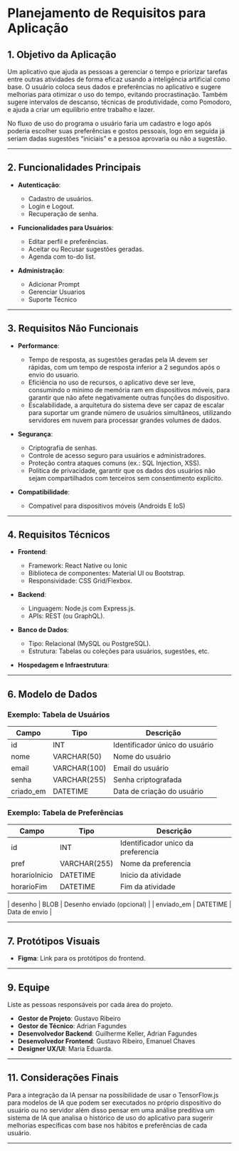 # Planejamento de Requisitos para Aplicação

## 1. Objetivo da Aplicação

Um aplicativo que ajuda as pessoas a gerenciar o tempo e priorizar tarefas entre outras atividades de forma eficaz usando a inteligência artificial como base. O usuário coloca seus dados e preferências no aplicativo e sugere melhorias para otimizar o uso do tempo, evitando procrastinação. Também sugere intervalos de descanso, técnicas de produtividade, como Pomodoro, e ajuda a criar um equilíbrio entre trabalho e lazer.

No fluxo de uso do programa o usuário faria um cadastro e logo após poderia escolher suas preferências e gostos pessoais, logo em seguida já seriam dadas sugestões “iniciais” e a pessoa aprovaria ou não a sugestão.

---

## 2. Funcionalidades Principais

- **Autenticação**:
    - Cadastro de usuários.
    - Login e Logout.
    - Recuperação de senha.

- **Funcionalidades para Usuários**:
    - Editar perfil e preferências.
    - Aceitar ou Recusar sugestôes geradas.
    - Agenda com to-do list.

 - **Administração**:
    - Adicionar Prompt 
    - Gerenciar Usuarios
    - Suporte Técnico

---

## 3. Requisitos Não Funcionais

- **Performance**:
    - Tempo de resposta, as sugestões geradas pela IA devem ser rápidas, com um tempo de resposta inferior a 2 segundos após o envio do usuario.
    - Eficiência no uso de recursos, o aplicativo deve ser leve, consumindo o mínimo de memória ram em dispositivos móveis, para garantir que não afete negativamente outras funções do dispositivo.
    - Escalabilidade, a arquitetura do sistema deve ser capaz de escalar para suportar um grande número de usuários simultâneos, utilizando servidores em nuvem para processar grandes volumes de dados.

- **Segurança**: 
    - Criptografia de senhas.
    - Controle de acesso seguro para usuários e administradores.
    - Proteção contra ataques comuns (ex.: SQL Injection, XSS).
    - Política de privacidade, garantir que os dados dos usuários não sejam compartilhados com terceiros sem consentimento explícito.

- **Compatibilidade**:
    - Compativel para dispositivos móveis (Androids E IoS)

---

## 4. Requisitos Técnicos
    
- **Frontend**:
    - Framework: React Native ou Ionic
    - Biblioteca de componentes: Material UI ou Bootstrap.
    - Responsividade: CSS Grid/Flexbox.

- **Backend**:
    - Linguagem: Node.js com Express.js.
    - APIs: REST (ou GraphQL).

- **Banco de Dados**:
    - Tipo: Relacional (MySQL ou PostgreSQL).
    - Estrutura: Tabelas ou coleções para usuários, sugestões, etc.


- **Hospedagem e Infraestrutura**:

---

## 6. Modelo de Dados

### Exemplo: Tabela de Usuários
| Campo      | Tipo       | Descrição                            |
|------------|------------|--------------------------------------|
| id         | INT        | Identificador único do usuário       |
| nome       | VARCHAR(50)| Nome do usuário                      |
| email      | VARCHAR(100)| Email do usuário                    |
| senha      | VARCHAR(255)| Senha criptografada                 |
| criado_em  | DATETIME   | Data de criação do usuário           |

### Exemplo: Tabela de Preferências

| Campo         | Tipo        | Descrição                          |
|---------------|-------------|------------------------------------|
| id            | INT         | Identificador unico da preferencia  |
| pref          | VARCHAR(255)| Nome da preferencia           |
| horarioInicio | DATETIME    | Inicio da atividade         |
| horarioFim    | DATETIME    | Fim da atividade                 |

| desenho       | BLOB        | Desenho enviado (opcional)         |
| enviado_em    | DATETIME    | Data de envio                      |

---

## 7. Protótipos Visuais

- **Figma**: Link para os protótipos do frontend.

---

## 9. Equipe
Liste as pessoas responsáveis por cada área do projeto.

- **Gestor de Projeto**: Gustavo Ribeiro
- **Gestor de Técnico**: Adrian Fagundes
- **Desenvolvedor Backend**: Guilherme Keller, Adrian Fagundes
- **Desenvolvedor Frontend**: Gustavo Ribeiro, Emanuel Chaves
- **Designer UX/UI**: Maria Eduarda.

---

## 11. Considerações Finais
Para a integração da IA pensar na possibilidade de usar o TensorFlow.js para modelos de IA que podem ser executados no próprio dispositivo do usuário ou no servidor além disso pensar em uma análise preditiva um sistema de IA que analisa o histórico de uso do aplicativo para sugerir melhorias específicas com base nos hábitos e preferências de cada usuário.

---
